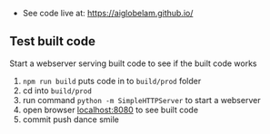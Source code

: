* See code live at: https://aiglobelam.github.io/

## Test built code
Start a webserver serving built code to see if the built code works
1) `npm run build` puts code in to `build/prod` folder 
2) cd into `build/prod`
3) run command `python -m SimpleHTTPServer` to start a webserver
4) open browser [localhost:8080](http://localhost:8080/) to see built code
5) commit push dance smile
